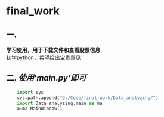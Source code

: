 # final_work  
## 一.
**学习使用，用于下载文件和查看股票信息**  
初学python，希望给出宝贵意见  
## 二.  *使用'main.py'即可*
```python
    import sys  
    sys.path.append("D:/Code/final_work/Data_analyzing/")  
    import Data_analyzing.main as ma  
    a=ma.MainWindow()  
```
